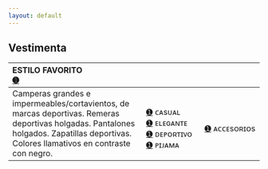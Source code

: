 ```yaml
---
layout: default
---
```

## Vestimenta

| ESTILO FAVORITO<br>[➊](https://drive.google.com/drive/folders/1vRqZXQtZbe1rQB8yLydqj3wv7iglwyYL) | | |
|:-------------|:------------------|:------|
|Camperas grandes e impermeables/cortavientos, de marcas deportivas. Remeras deportivas holgadas. Pantalones holgados. Zapatillas deportivas. Colores llamativos en contraste con negro. |&nbsp;&nbsp;&nbsp;&nbsp;&nbsp;&nbsp;&nbsp;&nbsp;&nbsp;&nbsp;&nbsp;&nbsp;&nbsp;&nbsp;&nbsp;&nbsp;&nbsp;&nbsp;&nbsp;&nbsp;&nbsp;&nbsp;&nbsp; [➊](https://sta.sh/2r6twy9bqlg?edit=1) ᴄᴀsᴜᴀʟ  <br> [➊](https://sta.sh/21hpjl2ob4h?edit=1) ᴇʟᴇɢᴀɴᴛᴇ  <br>[➊](https://sta.sh/2og4tvhslf1?edit=1) ᴅᴇᴘᴏʀᴛɪᴠᴏ <br>[➊](https://sta.sh/013sgksz8s3s) ᴘɪᴊᴀᴍᴀ  |&nbsp;&nbsp;&nbsp;&nbsp;&nbsp;&nbsp;&nbsp;&nbsp;&nbsp;&nbsp;&nbsp;&nbsp;&nbsp;&nbsp;&nbsp;&nbsp;&nbsp;&nbsp;&nbsp;&nbsp;&nbsp;&nbsp;&nbsp; [➊](https://sta.sh/218qxq7obvyo?edit=1) ᴀᴄᴄᴇsᴏʀɪᴏs| | |





